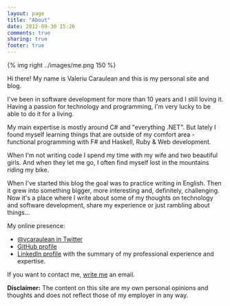 ```yaml
---
layout: page
title: "About"
date: 2012-09-30 15:26
comments: true
sharing: true
footer: true
---
```

{% img right ../images/me.png 150 %}

Hi there! My name is Valeriu Caraulean and this is my personal site and blog.

I've been in software development for more than 10 years and I still loving it. Having a passion for technology and programming, I'm very lucky to be able to do it for a living. 

My main expertise is mostly around C# and "everything .NET". But lately I found myself learning things that are outside of my comfort area - functional programming with F# and Haskell, Ruby & Web development.

When I'm not writing code I spend my time with my wife and two beautiful girls. And when they let me go, I often find myself lost in the mountains riding my bike.

When I've started this blog the goal was to practice writing in English. Then it grew into something bigger, more interesting and, definitely, challenging. Now it's a place where I write about some of my thoughts on technology and software development, share my experience or just rambling about things...

My online presence:

- [@vcaraulean in Twitter](http://twitter.com/vcaraulean)
- [GitHub profile](http://github.com/vcaraulean)
- [LinkedIn profile](http://ch.linkedin.com/in/vcaraulean) with the summary of my professional experience and expertise.

If you want to contact me, [write me](http://www.google.com/recaptcha/mailhide/d?k=01cF2fQCfG5KEJrgjvDCJ09A==&c=K2TmolNNZMRm4QqPdLzo-UxtUJwZrmaXZNAAvkVvsSA=) an email.

**Disclaimer:** The content on this site are my own personal opinions and thoughts and does not reflect those of my employer in any way.

